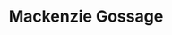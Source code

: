 ---
collection_archive: false
collection_awards: []
collection_category:
  - Lifestyle
  - Stock
  - Color
  - Sports + Athletes
  - Portraits
collection_content: 
collection_cover: https://d1sf55qlb7p6hz.cloudfront.net/mackenzie-1.jpg
collection_cover_mobile: https://d1sf55qlb7p6hz.cloudfront.net/verticalcovers-19.jpg
collection_description: 
collection_exhibition: []
collection_filter: Commissioned + Stock
collection_hidden: false
collection_meta: 
collection_press: []
collection_preview:
  - https://d1sf55qlb7p6hz.cloudfront.net/makenzie_covers-1.jpg
  - https://d1sf55qlb7p6hz.cloudfront.net/makenzie_covers-2.jpg
  - https://d1sf55qlb7p6hz.cloudfront.net/makenzie_covers-3.jpg
  - https://d1sf55qlb7p6hz.cloudfront.net/makenzie_covers-4.jpg
cover_image: https://d1sf55qlb7p6hz.cloudfront.net/social-27.jpg
date: 
hide_footer: true 
logo: 
navigation_theme: white
slug: Mackenzie-Gossage
theme_color: "#9394AD"
theme_color_all_works: B4B4FC"
title: Mackenzie Gossage
collection_blocks:
  - _bookshop_name: collections/media-row-start
    row_alignment: between
  - _bookshop_name: collections/media-element 
    color: "#F8E0CE"
    image:  https://d1sf55qlb7p6hz.cloudfront.net/mackenzie-1.jpg
    margin_left: 10
    margin_right: 0
    margin_y: 100
    width: 60
  - _bookshop_name: collections/media-row
    row_alignment: between
  - _bookshop_name: collections/media-element 
    color: "#D7DFF1"
    image:  https://d1sf55qlb7p6hz.cloudfront.net/mackenzie-3.jpg
    margin_left: 15
    margin_right: 0
    margin_y: 300
    width: 25
  - _bookshop_name: collections/media-element 
    color: "#F4DEE4"
    image:  https://d1sf55qlb7p6hz.cloudfront.net/mackenzie-2.jpg
    margin_left: 0
    margin_right: 20
    margin_y: 200
    width: 33
  - _bookshop_name: collections/media-row
    row_alignment: between
  - _bookshop_name: collections/media-element 
    color: "#F5E8D5"
    image:  https://d1sf55qlb7p6hz.cloudfront.net/mackenzie-4.jpg
    margin_left: 40
    margin_y: 100
    width: 20
  - _bookshop_name: collections/media-row
    row_alignment: between
  - _bookshop_name: collections/media-element 
    color: "#F9E0CF"
    image:  https://d1sf55qlb7p6hz.cloudfront.net/mackenzie-5.jpg
    margin_left: 55
    margin_y: 100
    width: 45
  - _bookshop_name: collections/media-row-end
---